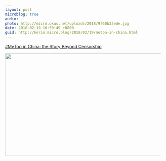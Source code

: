 ```yaml
---
layout: post
microblog: true
audio: 
photo: http://micro.oxus.net/uploads/2018/9f60b32ede.jpg
date: 2018-02-19 16:59:49 +0800
guid: http://kerim.micro.blog/2018/02/19/metoo-in-china.html
---
```

[#MeToo in China: the Story Beyond Censorship](http://elephant-room.com/2018/02/13/metoo/)

<img src="http://micro.oxus.net/uploads/2018/9f60b32ede.jpg" width="600" height="333" />
